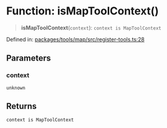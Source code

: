 # Function: isMapToolContext()

> **isMapToolContext**(`context`): `context is MapToolContext`

Defined in: [packages/tools/map/src/register-tools.ts:28](https://github.com/GeoDaCenter/openassistant/blob/37d127dc7a76d6b5cf9de906c055e4c904e3dfed/packages/tools/map/src/register-tools.ts#L28)

## Parameters

### context

`unknown`

## Returns

`context is MapToolContext`
